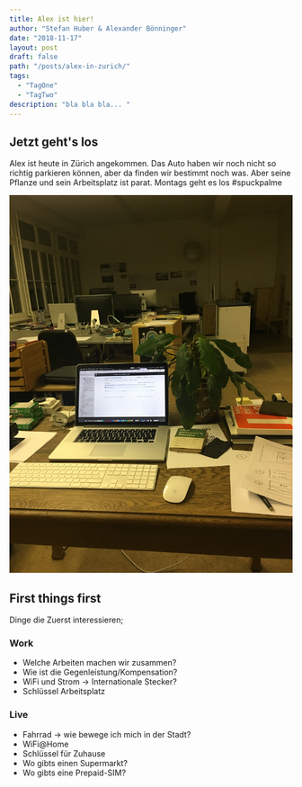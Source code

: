 ```yaml
---
title: Alex ist hier!
author: "Stefan Huber & Alexander Bönninger"
date: "2018-11-17"
layout: post
draft: false
path: "/posts/alex-in-zurich/"
tags:
  - "TagOne"
  - "TagTwo"
description: "bla bla bla... "
---
```



## Jetzt geht's los
Alex ist heute in Zürich angekommen. Das Auto haben wir noch nicht so richtig parkieren können, aber da finden wir bestimmt noch was. Aber seine Pflanze und sein Arbeitsplatz ist parat. Montags geht es los #spuckpalme


![spuckpalme](./img/IMG_9907_sh.jpg)


## First things first
Dinge die Zuerst interessieren;

### Work
* Welche Arbeiten machen wir zusammen?
* Wie ist die Gegenleistung/Kompensation?
* WiFi und Strom → Internationale Stecker?
* Schlüssel Arbeitsplatz

### Live
* Fahrrad → wie bewege ich mich in der Stadt?
* WiFi@Home
* Schlüssel für Zuhause
* Wo gibts einen Supermarkt?
* Wo gibts eine Prepaid-SIM?
